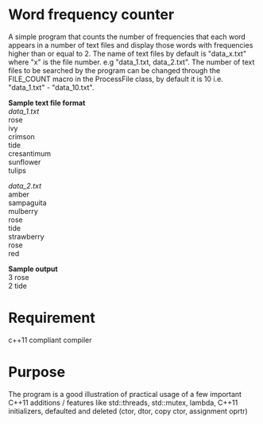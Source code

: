 Word frequency counter
======================
A simple program that counts the number of frequencies that each word appears
in a number of text files and display those words with frequencies higher than 
or equal to 2. The name of text files by default is "data_x.txt" where "x" is 
the file number. e.g "data_1.txt, data_2.txt". The number of text files to be 
searched by the program can be changed through the FILE_COUNT macro in the 
ProcessFile class, by default it is 10 i.e. "data_1.txt" - "data_10.txt".

**Sample text file format**  
*data_1.txt*  
rose  
ivy  
crimson  
tide  
cresantimum  
sunflower  
tulips  

*data_2.txt*  
amber  
sampaguita  
mulberry  
rose  
tide  
strawberry  
rose  
red   

**Sample output**  
3   rose  
2   tide  

Requirement
===========
c++11 compliant compiler  

Purpose
=======
The program is a good illustration of practical usage of a few important C++11
additions / features like std::threads, std::mutex, lambda, C++11 initializers,
defaulted and deleted (ctor, dtor, copy ctor, assignment oprtr)


